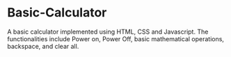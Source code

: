 # Basic-Calculator
A basic calculator implemented using HTML, CSS and Javascript. The functionalities include Power on, Power Off, basic mathematical operations, backspace, and clear all.

